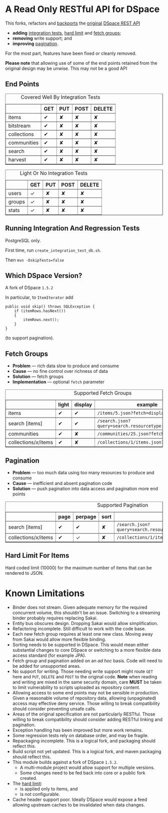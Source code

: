A Read Only RESTful API for DSpace
==================================

This forks, refactors and [backports](#dspace "DSpace Version Support") the 
[original](scm.dspace.org/svn/repo/modules/dspace-rest/trunk/ "the source") 
[DSpace REST API](https://wiki.duraspace.org/display/DSPACE/REST+API "the spec")
 
 * __adding__ [integration tests](#integration-tests "integration and regression tests"), 
 [hard limit](#hardlimit "limits maximum number of items that can be rendered") 
 and [fetch groups](#fetch-groups "Support For Fetch Groups");
 * __removing__ write support; and 
 * __improving__ [pagination](#pagination "more support for pagination").
 
For the most part, features have been fixed or cleanly removed. 

<strong>Please note</strong>
that allowing use of some of the end points retained from the original design may be unwise.
This may not be a good API 

End Points
----------

<table border="1">
  <caption>Covered Well By Integration Tests</caption>
  <thead>
    <tr><th></th><th>GET</th><th>PUT</th><th>POST</th><th>DELETE</th>    
  </thead>
  <tbody>
  <tr><td>items</td><td>&#10004;</td><td>&#10008;</td><td>&#10008;</td><td>&#10008;</td></tr>
  <tr><td>bitstream</td><td>&#10004;</td><td>&#10008;</td><td>&#10008;</td><td>&#10008;</td></tr>
  <tr><td>collections</td><td>&#10004;</td><td>&#10008;</td><td>&#10008;</td><td>&#10008;</td></tr>
  <tr><td>communities</td><td>&#10004;</td><td>&#10008;</td><td>&#10008;</td><td>&#10008;</td></tr>
  <tr><td>search</td><td>&#10004;</td><td>&#10008;</td><td>&#10008;</td><td>&#10008;</td></tr>
  <tr><td>harvest</td><td>&#10004;</td><td>&#10008;</td><td>&#10008;</td><td>&#10008;</td></tr>
  <tbody>
</table> 

<table border="1">
  <caption>Light Or No Integration Tests</caption>
  <thead>
    <tr><th></th><th>GET</th><th>PUT</th><th>POST</th><th>DELETE</th>    
  </thead>
  <tbody>
  <tr><td>users</td><td>&#10003;</td><td>&#10008;</td><td>&#10008;</td><td>&#10008;</td></tr>
  <tr><td>groups</td><td>&#10003;</td><td>&#10008;</td><td>&#10008;</td><td>&#10008;</td></tr>
  <tr><td>stats</td><td>&#10003;</td><td>&#10008;</td><td>&#10008;</td><td>&#10008;</td></tr>
  <tbody>
</table> 


<a name='integration-tests'>Running Integration And Regression Tests</a>
-----------------

PostgreSQL only.

First time, run `create_integration_test_db.sh`.
 
Then `mvn -DskipTests=false`
 
<a name='dspace'>Which DSpace Version?</a>
------------------
A fork of DSpace `1.5.2`

In particular, to `ItemIterator` add 

    public void skip() throws SQLException {
        if (itemRows.hasNext())
        {
            itemRows.next();
        }
    }
    
(to support pagination).


<a name='fetch-groups'>Fetch Groups</a>
-----------------

 * __Problem__ &mdash; rich data slow to produce and consume
 * __Cause__ &mdash; no fine control over richness of data  
 * __Solution__ &mdash; fetch groups
 * __Implementation__ &mdash; optional `fetch` parameter 


<table border="1">
  <caption>Supported Fetch Groups</caption>
  <thead>
    <tr><th></th><th>light</th><th>display</th><th>example</th>
  </thead>
  <tbody>
  <tr><td>items</td><td>&#10004;</td><td>&#10004;</td><td><code>/items/5.json?fetch=display</code></td></tr>
  <tr><td>search [items]</td><td>&#10004;</td><td>&#10004;</td><td><code>/search.json?query=search.resourcetype:2&fetch=light</code></td></tr>
  <tr><td>communities</td><td>&#10004;</td><td>&#10008;</td><td><code>/communities/25.json?fetch=light</code></td></tr>
  <tr><td>collections/<em>x</em>/items</td><td>&#10004;</td><td>&#10008;</td><td><code>/collections/1/items.json?fetch=light</code></td></tr>
  <tbody>
</table> 


<a name='pagination'>Pagination</a>
-----------------

 * __Problem__ &mdash; too much data using too many resources to produce and consume
 * __Cause__ &mdash; inefficient and absent pagination code 
 * __Solution__ &mdash; push pagination into data access and pagination more end points 


<table border="1">
  <caption>Supported Pagination</caption>
  <thead>
    <tr><th></th><th>page</th><th>perpage</th><th>sort</th><th>example</th>
  </thead>
  <tbody>
  <tr><td>search [items]</td><td>&#10004;</td><td>&#10004;</td><td>&#10008;</td><td><code>/search.json?query=search.resourcetype:2&_page=2&_perpage=20</code></td></tr>
  <tr><td>collections/<em>x</em>/items</td><td>&#10004;</td><td>&#10003;</td><td>&#10008;</td><td><code>/collections/1/items.json?_page=2</code></td></tr>
  <tbody>
</table> 


<a name='hardlimit'>Hard Limit For Items</a>
-----------------

Hard coded limit (10000) for the maximum number of items that can be rendered to JSON.

Known Limitations
=================

 * Binder does not stream. Given adequate memory for the required concurrent volume, 
   this shouldn't be an issue. Switching to a streaming binder probably requires replacing Sakai.
 * Entity bus obscures design. Dropping Sakai would allow simplification.
 * Refactoring incomplete. Still difficult to work with the code base.
 * Each new fetch group requires at least one new class. Moving away from Sakai would allow
   more flexible binding.
 * Sorting needs to be supported in DSpace. This would mean either substantial changes
   to core DSpace or switching to a more flexible data access standard (for example JPA).
 * Fetch group and pagination added on an _ad hoc_ basis. Code will need to be added for 
   unsupported areas. 
 * No support for writing. Those needing write support might route `GET` here and
   `PUT`, `DELETE` and `POST` to the original code. __Note__ when reading and writing
   are mixed in the same security domain, care __MUST__ be taken to limit vulnerability
   to scripts uploaded as repository content.
 * Allowing access to some end points may not be sensible in production. Given a reasonable volume
   of repository data, allowing (unpaginated) access may effective deny service. Those willing to 
   break compatibility should consider preventing unsafe calls.
 * Areas of the original specification are not particularly RESTful. Those willing to 
   break compatibility should consider adding RESTful linking and pagination.
 * Exception handling has been improved but more work remains.
 * Some regression tests rely on database order, and may be fragile.
 * Repackaging incomplete. This is a logical fork, and packaging should reflect this.
 * Build script not yet updated. This is a logical fork, and maven packaging should reflect this.
 * This module builds against a fork of DSpace `1.5.2`. 
   * A multi-module project would allow support for multiple versions.
   * Some changes need to be fed back into core or a public fork created.
 * The [hard limit](#hardlimit "limits maximum number of items that can be rendered"): 
   * is applied only to items, and
   * is not configurable.
 * Cache header support poor. Ideally DSpace would expose a feed allowing upstream caches to be 
   invalidated when data changes.